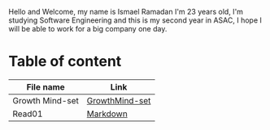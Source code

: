 Hello and Welcome, my name is Ismael Ramadan I'm 23 years old, I'm studying Software Engineering and this is my second year in ASAC, I hope I will be able to work for a big company one day.


# Table of content

File name | Link
----------|---------
Growth Mind-set | [GrowthMind-set](https://ismaellebzo.github.io/reading-notes/Growth%20Mind-set)
Read01 | [Markdown](https://ismaellebzo.github.io/reading-notes/Markdown)
